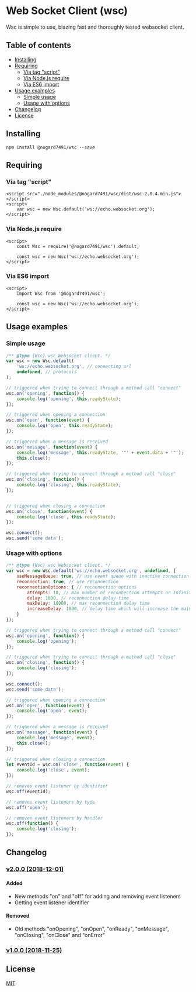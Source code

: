 # Web Socket Client (wsc)

Wsc is simple to use, blazing fast and thoroughly tested websocket client.

## Table of contents

- [Installing](#installing)
- [Requiring](#requiring)
  - [Via tag "script"](#via-tag-script)
  - [Via Node.js require](#via-nodejs-require)
  - [Via ES6 import](#via-es6-import)
- [Usage examples](#usage-examples)
  - [Simple usage](#simple-usage)
  - [Usage with options](#usage-with-options)
- [Changelog](#changelog)
- [License](#license)

## Installing

```
npm install @nogard7491/wsc --save
```

## Requiring

### Via tag "script"

```
<script src="./node_modules/@nogard7491/wsc/dist/wsc-2.0.4.min.js"></script>
<script>
    var wsc = new Wsc.default('ws://echo.websocket.org');
</script>
```

### Via Node.js require

```
<script>
    const Wsc = require('@nogard7491/wsc').default;

    const wsc = new Wsc('ws://echo.websocket.org');
</script>
```

### Via ES6 import

```
<script>
    import Wsc from '@nogard7491/wsc';

    const wsc = new Wsc('ws://echo.websocket.org');
</script>
```

## Usage examples

### Simple usage

```js
/** @type {Wsc} wsc Websocket client. */
var wsc = new Wsc.default(
    'ws://echo.websocket.org', // connecting url
    undefined, // protocols
);

// triggered when trying to connect through a method call "connect"
wsc.on('opening', function() {
    console.log('opening', this.readyState);
});

// triggered when opening a connection
wsc.on('open', function(event) {
    console.log('open', this.readyState);
});

// triggered when a message is received
wsc.on('message', function(event) {
    console.log('message', this.readyState, '"' + event.data + '"');
    this.close();
});

// triggered when trying to connect through a method call "close"
wsc.on('closing', function() {
    console.log('closing', this.readyState);
});


// triggered when closing a connection
wsc.on('close', function(event) {
    console.log('close', this.readyState);
});

wsc.connect();
wsc.send('some data');
```

### Usage with options

```js
/** @type {Wsc} wsc Websocket client. */
var wsc = new Wsc.default('ws://echo.websocket.org', undefined, {
    useMessageQueue: true, // use event queue with inactive connection
    reconnection: true, // use reconnection
    reconnectionOptions: { // reconnection options
        attempts: 10, // max number of reconnection attempts or Infinity
        delay: 1000, // reconnection delay time
        maxDelay: 10000, // max reconnection delay time
        increaseDelay: 1000, // delay time which will increase the main delay time when trying to reconnect
    }
});

// triggered when trying to connect through a method call "connect"
wsc.on('opening', function() {
    console.log('opening');
});

// triggered when trying to connect through a method call "close"
wsc.on('closing', function() {
    console.log('closing');
});

wsc.connect();
wsc.send('some data');

// triggered when opening a connection
wsc.on('open', function(event) {
    console.log('open', event);
});

// triggered when a message is received
wsc.on('message', function(event) {
    console.log('message', event);
    this.close();
});

// triggered when closing a connection
let eventId = wsc.on('close', function(event) {
    console.log('close', event);
});

// removes event listener by identifier
wsc.off(eventId);

// removes event listeners by type
wsc.off('open');

// removes event listeners by handler
wsc.off(function() {
    console.log('closing');
});
```

## Changelog

### [v2.0.0 (2018-12-01)](https://github.com/Nogard7491/wsc/releases/tag/v2.0.0)

#### Added

- New methods "on" and "off" for adding and removing event listeners
- Getting event listener identifier

#### Removed

- Old methods "onOpening", "onOpen", "onReady", "onMessage", "onClosing",
"onClose" and "onError"

### [v1.0.0 (2018-11-25)](https://github.com/Nogard7491/wsc/releases/tag/v1.0.0)

## License

[MIT](LICENSE.md)